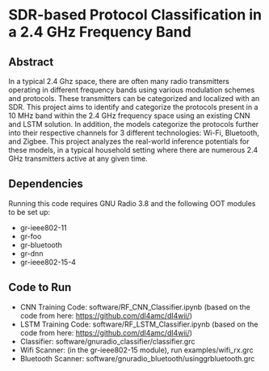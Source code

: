 # SDR-based Protocol Classification in a 2.4 GHz Frequency Band

## Abstract
In a typical 2.4 Ghz space, there are often many radio transmitters operating in different frequency bands using various modulation schemes and protocols. These transmitters can be categorized and localized with an SDR. This project aims to identify and categorize the protocols present in a 10 MHz band within the 2.4 GHz frequency space using an existing CNN and LSTM solution. In addition, the models categorize the protocols further into their respective channels for 3 different technologies: Wi-Fi, Bluetooth, and Zigbee. This project analyzes the real-world inference potentials for these models, in a typical household setting where there are numerous 2.4 GHz transmitters active at any given time.

## Dependencies
Running this code requires GNU Radio 3.8 and the following OOT modules to be set up:
- gr-ieee802-11
- gr-foo
- gr-bluetooth
- gr-dnn
- gr-ieee802-15-4
 


## Code to Run

- CNN Training Code: software/RF_CNN_Classifier.ipynb (based on the code from here: https://github.com/dl4amc/dl4wii/)
- LSTM Training Code: software/RF_LSTM_Classifier.ipynb (based on the code from here: https://github.com/dl4amc/dl4wii/)
- Classifier: software/gnuradio_classifier/classifier.grc
- Wifi Scanner: (in the gr-ieee802-15 module), run examples/wifi_rx.grc
- Bluetooth Scanner: software/gnuradio_bluetooth/usinggrbluetooth.grc
